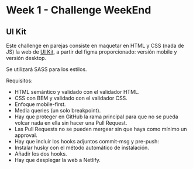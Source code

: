 # Week 1 - Challenge WeekEnd

## UI Kit

Este challenge en parejas consiste en maquetar en HTML y CSS (nada de JS) la web de [UI Kit](https://www.figma.com/file/gsN3ijVw3LCefjCpjuVpli/Landing-Page-UI-Kit---Challenge?type=design&node-id=0-1&mode=design&t=GmAU1dFpxkFklBMX-0), a partir del figma proporcionado: versión mobile y versión desktop.

Se utilizará SASS para los estilos.

Requisitos:

- HTML semántico y validado con el validador HTML.
- CSS con BEM y validado con el validador CSS.
- Enfoque mobile-first.
- Media queries (un solo breakpoint).
- Hay que proteger en GitHub la rama principal para que no se pueda volcar nada en ella sin hacer una Pull Request.
- Las Pull Requests no se pueden mergear sin que haya como mínimo un approval.
- Hay que incluir los hooks adjuntos commit-msg y pre-push:
- Instalar husky con el método automático de instalación.
- Añadir los dos hooks.
- Hay que desplegar la web a Netlify.
